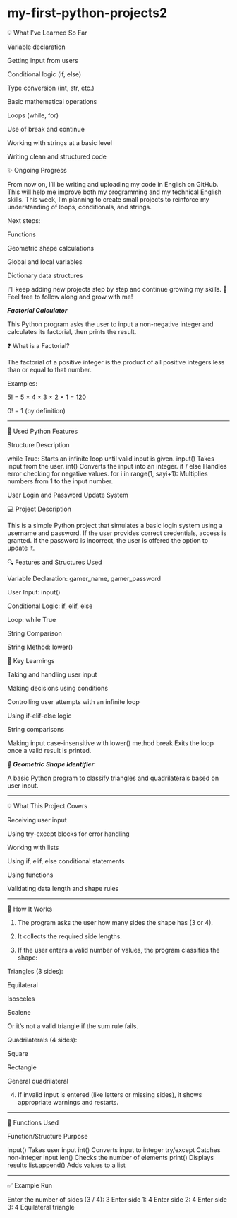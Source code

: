 # my-first-python-projects2
💡 What I've Learned So Far

Variable declaration

Getting input from users

Conditional logic (if, else)

Type conversion (int, str, etc.)

Basic mathematical operations

Loops (while, for)

Use of break and continue

Working with strings at a basic level

Writing clean and structured code


✨ Ongoing Progress


From now on, I’ll be writing and uploading my code in English on GitHub. This will help me improve both my programming and my technical English skills.
This week, I’m planning to create small projects to reinforce my understanding of loops, conditionals, and strings.

Next steps:

Functions

Geometric shape calculations

Global and local variables

Dictionary data structures


I’ll keep adding new projects step by step and continue growing my skills. 🚀
Feel free to follow along and grow with me!

*****Factorial Calculator*****

This Python program asks the user to input a non-negative integer and calculates its factorial, then prints the result.

❓ What is a Factorial?

The factorial of a positive integer is the product of all positive integers less than or equal to that number.

Examples:

5! = 5 × 4 × 3 × 2 × 1 = 120

0! = 1 (by definition)



---

🧠 Used Python Features

Structure	Description

while True:	Starts an infinite loop until valid input is given.
input()	Takes input from the user.
int()	Converts the input into an integer.
if / else	Handles error checking for negative values.
for i in range(1, sayi+1):	Multiplies numbers from 1 to the input number.



User Login and Password Update System

💻 Project Description

This is a simple Python project that simulates a basic login system using a username and password. If the user provides correct credentials, access is granted. If the password is incorrect, the user is offered the option to update it.

🔍 Features and Structures Used

Variable Declaration: gamer_name, gamer_password

User Input: input()

Conditional Logic: if, elif, else

Loop: while True

String Comparison

String Method: lower()


🧠 Key Learnings

Taking and handling user input

Making decisions using conditions

Controlling user attempts with an infinite loop

Using if-elif-else logic

String comparisons

Making input case-insensitive with lower() method
break	Exits the loop once a valid result is printed.



*****🧠 Geometric Shape Identifier*****

A basic Python program to classify triangles and quadrilaterals based on user input.


---

💡 What This Project Covers

Receiving user input

Using try-except blocks for error handling

Working with lists

Using if, elif, else conditional statements

Using functions

Validating data length and shape rules



---

📌 How It Works

1. The program asks the user how many sides the shape has (3 or 4).


2. It collects the required side lengths.


3. If the user enters a valid number of values, the program classifies the shape:

Triangles (3 sides):

Equilateral

Isosceles

Scalene

Or it’s not a valid triangle if the sum rule fails.


Quadrilaterals (4 sides):

Square

Rectangle

General quadrilateral




4. If invalid input is entered (like letters or missing sides), it shows appropriate warnings and restarts.




---

🔧 Functions Used

Function/Structure	Purpose

input()	Takes user input
int()	Converts input to integer
try/except	Catches non-integer input
len()	Checks the number of elements
print()	Displays results
list.append()	Adds values to a list



---

✅ Example Run

Enter the number of sides (3 / 4): 3
Enter side 1: 4
Enter side 2: 4
Enter side 3: 4
Equilateral triangle
